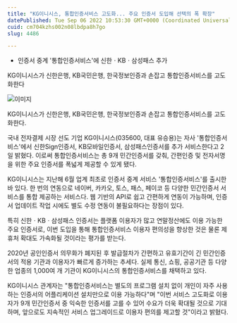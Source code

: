 ```yaml
---
title: "KG이니시스, 통합인증서비스 고도화... 주요 인증서 도입해 선택의 폭 확장"
datePublished: Tue Sep 06 2022 10:53:30 GMT+0000 (Coordinated Universal Time)
cuid: cm704kzhs002n08lbdpa8h7go
slug: 4486

---
```



- 인증서 중계 '통합인증서비스'에 신한ㆍKBㆍ삼성패스 추가

KG이니시스가 신한은행, KB국민은행, 한국정보인증과 손잡고 통합인증서비스를 고도화한다

![이미지](https://cdn.hashnode.com/res/hashnode/image/upload/v1739256782696/3fabac64-0b49-49f9-906a-446b3a85b9dd.jpeg)

KG이니시스가 신한은행, KB국민은행, 한국정보인증과 손잡고 통합인증서비스를 고도화한다.

국내 전자결제 시장 선도 기업 KG이니시스(035600, 대표 유승용)는 자사 '통합인증서비스'에서 신한Sign인증서, KB모바일인증서, 삼성패스인증서를 추가 서비스한다고 2일 밝혔다. 이로써 통합인증서비스는 총 9개 민간인증서를 갖춰, 간편인증 및 전자서명을 위한 주요 인증서를 폭넓게 제공할 수 있게 됐다.

KG이니시스는 지난해 6월 업계 최초로 인증서 중계 서비스 '통합인증서비스'를 출시한 바 있다. 한 번의 연동으로 네이버, 카카오, 토스, 패스, 페이코 등 다양한 민간인증서 서비스를 통합 제공하는 서비스다. 웹 기반의 API로 쉽고 간편하게 연동이 가능하며, 인증서 업데이트 작업 시에도 별도 수정 연동이 불필요하다는 장점이 있다.

특히 신한ㆍKBㆍ삼성패스 인증서는 플랫폼 이용자가 많고 연말정산에도 이용 가능한 주요 인증서로, 이번 도입을 통해 통합인증서비스 이용자 편의성을 향상한 것은 물론 제휴처 확대도 가속화될 것이라는 평가를 받는다.

2020년 공인인증서 의무화가 폐지된 후 발급절차가 간편하고 유효기간이 긴 민간인증서의 적용 기관과 이용자가 빠르게 증가하는 추세다. 실제 통신, 쇼핑, 공공기관 등 다양한 업종의 1,000여 개 기관이 KG이니시스의 통합인증서비스를 채택하고 있다.

KG이니시스 관계자는 "통합인증서비스는 별도의 프로그램 설치 없이 개인이 자주 사용하는 인증서의 어플리케이션 설치만으로 이용 가능하다"며 "이번 서비스 고도화로 이용자가 9개 민간인증서 중 익숙한 인증서를 고를 수 있어 수요가 더욱 확대될 것으로 기대하며, 앞으로도 지속적인 서비스 업그레이드로 이용자 편의를 제고할 것"이라고 밝혔다.